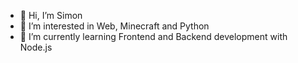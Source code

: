 - 👋 Hi, I’m Simon
- 👀 I’m interested in Web, Minecraft and Python
- 🌱 I’m currently learning Frontend and Backend development with Node.js


<!---
Saturn56/Saturn56 is a ✨ special ✨ repository because its `README.md` (this file) appears on your GitHub profile.
You can click the Preview link to take a look at your changes.
--->
